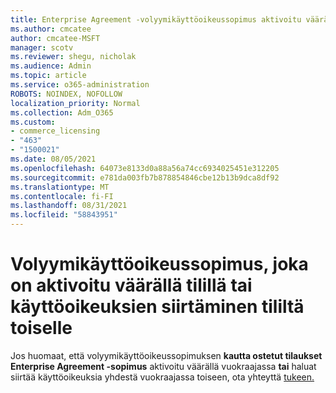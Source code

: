 ```yaml
---
title: Enterprise Agreement -volyymikäyttöoikeussopimus aktivoitu väärällä tilillä
ms.author: cmcatee
author: cmcatee-MSFT
manager: scotv
ms.reviewer: shegu, nicholak
ms.audience: Admin
ms.topic: article
ms.service: o365-administration
ROBOTS: NOINDEX, NOFOLLOW
localization_priority: Normal
ms.collection: Adm_O365
ms.custom:
- commerce_licensing
- "463"
- "1500021"
ms.date: 08/05/2021
ms.openlocfilehash: 64073e8133d0a88a56a74cc6934025451e312205
ms.sourcegitcommit: e781da003fb7b878854846cbe12b13b9dca8df92
ms.translationtype: MT
ms.contentlocale: fi-FI
ms.lasthandoff: 08/31/2021
ms.locfileid: "58843951"
---
```

# <a name="volume-licensing-enterprise-agreement-activated-on-the-wrong-account-or-transferring-licenses-from-one-account-to-another"></a>Volyymikäyttöoikeussopimus, joka on aktivoitu väärällä tilillä tai käyttöoikeuksien siirtäminen tililtä toiselle

Jos huomaat, että volyymikäyttöoikeussopimuksen **kautta ostetut tilaukset Enterprise Agreement -sopimus** aktivoitu väärällä vuokraajassa **tai** haluat siirtää käyttöoikeuksia yhdestä vuokraajassa toiseen, ota yhteyttä [tukeen.](https://go.microsoft.com/fwlink/p/?linkid=518322) 